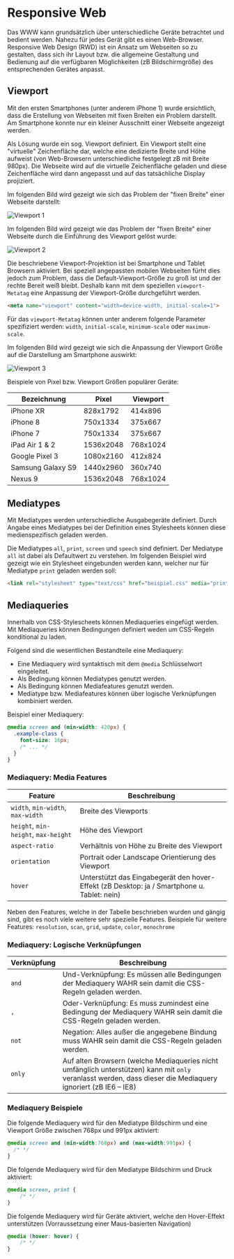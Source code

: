 # Responsive Web

Das WWW kann grundsätzlich über unterschiedliche Geräte betrachtet und bedient werden. Nahezu für jedes Gerät gibt es einen Web-Browser. Responsive Web Design (RWD) ist ein Ansatz um Webseiten so zu gestalten, dass sich ihr Layout bzw. die allgemeine Gestaltung und Bedienung auf die verfügbaren Möglichkeiten (zB Bildschirmgröße) des entsprechenden Gerätes anpasst.

## Viewport

Mit den ersten Smartphones (unter anderem iPhone 1) wurde ersichtlich, dass die Erstellung von Webseiten mit fixen Breiten ein Problem darstellt. Am Smartphone konnte nur ein kleiner Ausschnitt einer Webseite angezeigt werden.

Als Lösung wurde ein sog. Viewport definiert. Ein Viewport stellt eine "virtuelle" Zeichenfläche dar, welche eine dedizierte Breite und Höhe aufweist (von Web-Browsern unterschiedliche festgelegt zB mit Breite 980px). Die Webseite wird auf die virtuelle Zeichenfläche geladen und diese Zeichenfläche wird dann angepasst und auf das tatsächliche Display projiziert.

Im folgenden Bild wird gezeigt wie sich das Problem der "fixen Breite" einer Webseite darstellt:

![Viewport 1](../images/007-viewport-01.jpg "Viewport 1")

Im folgenden Bild wird gezeigt wie das Problem der "fixen Breite" einer Webseite durch die Einführung des Viewport gelöst wurde:

![Viewport 2](../images/008-viewport-02.jpg "Viewport 2")

Die beschriebene Viewport-Projektion ist bei Smartphone und Tablet Browsern aktiviert. Bei speziell angepassten mobilen Webseiten fürht dies jedoch zum Problem, dass die Default-Viewport-Größe zu groß ist und der rechte Bereit weiß bleibt. Deshalb kann mit dem speziellen `viewport-Metatag` eine Anpassung der Viewport-Größe durchgeführt werden.

```html
<meta name="viewport" content="width=device-width, initial-scale=1"> 
```

Für das `viewport-Metatag` können unter anderem folgende Parameter spezifiziert werden: `width`, `initial-scale`, `minimum-scale` oder `maximum-scale`.

Im folgenden Bild wird gezeigt wie sich die Anpassung der Viewport Größe auf die Darstellung am Smartphone auswirkt:

![Viewport 3](../images/009-viewport-03.jpg "Viewport 3")

Beispiele von Pixel bzw. Viewport Größen populärer Geräte:

| Bezeichnung | Pixel | Viewport |
| --- | --- | --- |
| iPhone XR | 828x1792 | 414x896 |
| iPhone 8 | 750x1334 | 375x667 |
| iPhone 7 | 750x1334 | 375x667 |
| iPad Air 1 & 2 | 1536x2048| 768x1024 |
| Google Pixel 3 | 1080x2160 | 412x824 | 
| Samsung Galaxy S9 | 1440x2960 | 360x740 |
| Nexus 9 | 1536x2048 | 768x1024 |

## Mediatypes

Mit Mediatypes werden unterschiedliche Ausgabegeräte definiert. Durch Angabe eines Mediatypes bei der Definition eines Stylesheets können diese medienspezifisch geladen werden.

Die Mediatypes `all`, `print`, `screen` und `speech` sind definiert. Der Mediatype `all` ist dabei als Defaultwert zu verstehen. Im folgenden Beispiel wird gezeigt wie ein Stylesheet eingebunden werden kann, welcher nur für Mediatype `print` geladen werden soll:
```html
<link rel="stylesheet" type="text/css" href="beispiel.css" media="print">
```

## Mediaqueries

Innerhalb von CSS-Stylescheets können Mediaqueries eingefügt werden. Mit Mediaqueries können Bedingungen definiert weden um CSS-Regeln konditional zu laden.

Folgend sind die wesentlichen Bestandteile eine Mediaquery:

 - Eine Mediaquery wird syntaktisch mit dem `@media` Schlüsselwort eingeleitet.
 - Als Bedingung können Mediatypes genutzt werden.
 - Als Bedingung können Mediafeatures genutzt werden.
 - Mediatype bzw. Mediafeatures können über logische Verknüpfungen kombiniert werden.

Beispiel einer Mediaquery:
```css
@media screen and (min-width: 420px) {
  .example-class {
    font-size: 16px;
    /* ... */
  }
}
```

### Mediaquery: Media Features

| Feature | Beschreibung |
| --- | --- |
| `width`, `min-width`, `max-width` | Breite des Viewports |
| `height`, `min-height`, `max-height` | Höhe des Viewport |
| `aspect-ratio` | Verhältnis von Höhe zu Breite des Viewport |
| `orientation` | Portrait oder Landscape Orientierung des Viewport |
| `hover` | Unterstützt das Eingabegerät den hover-Effekt (zB Desktop: ja / Smartphone u. Tablet: nein) |

Neben den Features, welche in der Tabelle beschrieben wurden und gängig sind, gibt es noch viele weitere sehr spezielle Features. Beispiele für weitere Features: `resolution`, `scan`, `grid`, `update`, `color`, `monochrome`

### Mediaquery: Logische Verknüpfungen

| Verknüpfung | Beschreibung |
| --- | --- |
| `and` | Und-Verknüpfung: Es müssen alle Bedingungen der Mediaquery WAHR sein damit die CSS-Regeln geladen werden. |
| `,` | Oder-Verknüpfung: Es muss zumindest eine Bedingung der Mediaquery WAHR sein damit die CSS-Regeln geladen werden. | 
| `not` | Negation: Alles außer die angegebene Bindung muss WAHR sein damit die CSS-Regeln geladen werden. |
| `only` | Auf alten Browsern (welche Mediaqueries nicht umfänglich unterstützen) kann mit `only` veranlasst werden, dass dieser die Mediaquery ignoriert (zB IE6 – IE8) |

### Mediaquery Beispiele

Die folgende Mediaquery wird für den Mediatype Bildschirm und eine Viewport Größe zwischen 768px und 991px aktiviert:
```css
@media screen and (min-width:768px) and (max-width:991px) {
  /* */
}
```

Die folgende Mediaquery wird für den Mediatype Bildschirm und Druck aktiviert:
```css
@media screen, print {
	/* */
}
```

Die folgende Mediaquery wird für Geräte aktiviert, welche den Hover-Effekt unterstützen (Vorraussetzung einer Maus-basierten Navigation)
```css
@media (hover: hover) {
	/* */
}
```

